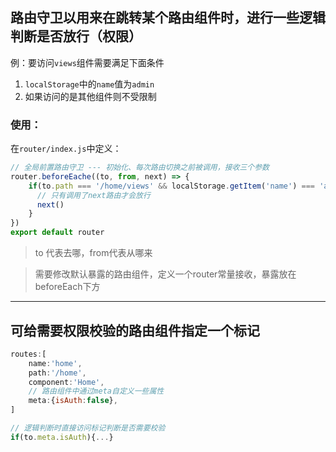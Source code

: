 ## 路由守卫以用来在跳转某个路由组件时，进行一些逻辑判断是否放行（权限）

例：要访问`views`组件需要满足下面条件
1. `localStorage`中的`name`值为`admin`
2. 如果访问的是其他组件则不受限制

### 使用：
在`router/index.js`中定义：
```js
// 全局前置路由守卫 --- 初始化、每次路由切换之前被调用，接收三个参数
router.beforeEache((to, from, next) => {
    if(to.path === '/home/views' && localStorage.getItem('name') === 'admin' ){  
      // 只有调用了next路由才会放行
      next()
    }
})
export default router
```
>to 代表去哪，from代表从哪来

>需要修改默认暴露的路由组件，定义一个router常量接收，暴露放在beforeEach下方

---

## 可给需要权限校验的路由组件指定一个标记
```js
routes:[
    name:'home',
    path:'/home',
    component:'Home',
    // 路由组件中通过meta自定义一些属性
    meta:{isAuth:false},
]

// 逻辑判断时直接访问标记判断是否需要校验
if(to.meta.isAuth){...}
```
